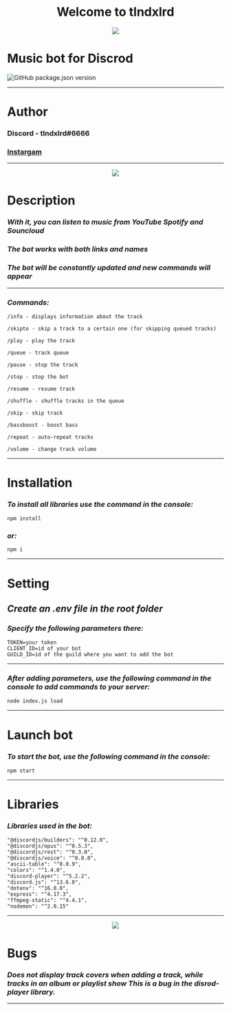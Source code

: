 <h1 p align="center"><b>Welcome to tlndxlrd</b></h1>
<p align="center"><img src="https://cdn.discordapp.com/attachments/704677949730848769/957385816374640680/1.gif"
</p>

# Music bot for **Discrod**
![GitHub package.json version](https://img.shields.io/github/package-json/v/tlndxlrd/discord-music-bot)
___
# **Author**
### **Discord** - tlndxlrd#6666
### [Instargam](https://www.instagram.com/tlndxlrd)
___
<p align="center"><img src="https://cdn.discordapp.com/attachments/704677949730848769/957401589239390208/12344.gif"
</p>

# **Description**
### *With it, you can listen to music from **YouTube** **Spotify** and **Souncloud***
### *The bot works with both **links** and **names***
### *The bot will be constantly updated and new commands will appear*

___
### ***Commands:***
```
/info - displays information about the track

/skipto - skip a track to a certain one (for skipping queued tracks)

/play - play the track

/queue - track queue

/pause - stop the track

/stop - stop the bot

/resume - resume track

/shuffle - shuffle tracks in the queue

/skip - skip track

/bassboost - boost bass

/repeat - auto-repeat tracks

/volume - change track volume
```
___
# **Installation**
### *To install all libraries use the command in the console:*
```
npm install
```

<h3 style="margin-bottom: 15px"><em>or:</em></h3>

```
npm i
```
___
# **Setting**
<h2 style="margin-bottom: 15px"><em>Create an .env file in the root folder</em></h2>

### *Specify the following parameters there:*

```
TOKEN=your token
CLIENT_ID=id of your bot
GUILD_ID=id of the guild where you want to add the bot
```
___
### *After adding parameters, use the following command in the console to add commands to your server:*
```
node index.js load
```
___
# **Launch bot**
### *To start the bot, use the following command in the console:*
```
npm start
```
____
# **Libraries**
### *Libraries used in the bot:*
```
"@discordjs/builders": "^0.12.0",
"@discordjs/opus": "^0.5.3",
"@discordjs/rest": "^0.3.0",
"@discordjs/voice": "^0.8.0",
"ascii-table": "^0.0.9",
"colors": "^1.4.0",
"discord-player": "^5.2.2",
"discord.js": "^13.6.0",
"dotenv": "^16.0.0",
"express": "^4.17.3",
"ffmpeg-static": "^4.4.1",
"nodemon": "^2.0.15"
```
___
<p align="center"><img src="https://cdn.discordapp.com/attachments/704677949730848769/957401574219591720/3.gif"
</p>

# **Bugs**
### *Does not display track covers when adding a track, while tracks in an album or playlist show This is a bug in the disrod-player library.*
___